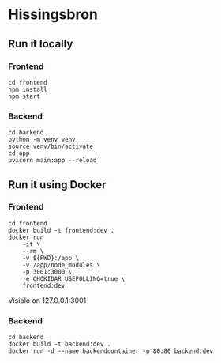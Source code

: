 # Hissingsbron

## Run it locally

### Frontend

```
cd frontend
npm install
npm start
```

### Backend

```
cd backend
python -m venv venv
source venv/bin/activate
cd app
uvicorn main:app --reload  
```

## Run it using Docker

### Frontend

```
cd frontend
docker build -t frontend:dev .
docker run
    -it \
    --rm \
    -v ${PWD}:/app \
    -v /app/node_modules \
    -p 3001:3000 \
    -e CHOKIDAR_USEPOLLING=true \
    frontend:dev

```
Visible on 127.0.0.1:3001


### Backend
```
cd backend
docker build -t backend:dev .
docker run -d --name backendcontainer -p 80:80 backend:dev
```